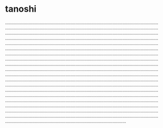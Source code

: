 # tanoshi

......................................................................................................................................................................................................................................................................................................................................................................................................................................................................................................................................................................................................................................................................................................................................................................................................................................................................................................................................................................................................................................................................................................................................................................................................................................................................................................................................................................................................................................................................................................................................................................................................................................................................................................................................................................................................................................................................................................................................................................................................................................................................................................................................................................................................................................................................................................................................................................................................................................................................................................................................................